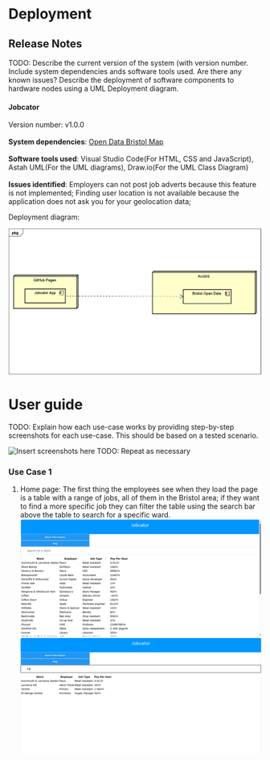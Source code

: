# Deployment

## Release Notes
TODO: Describe the current version of the system (with version number. Include system dependencies ands software tools used.
Are there any known issues? 
Describe the deployment of software components to hardware nodes using a UML Deployment diagram.
#### Jobcator
Version number: v1.0.0
<br><br><b>System dependencies</b>: [Open Data Bristol Map](https://arcg.is/08yDOj0)
<br><br><b>Software tools used</b>: Visual Studio Code(For HTML, CSS and JavaScript), Astah UML(For the UML diagrams), Draw.io(For the UML Class Diagram)
<br><br><b>Issues identified</b>: Employers can not post job adverts because this feature is not implemented; Finding user location is not available because the application does not ask you for your geolocation data; 

Deployment diagram:

![Insert Deployment diagram here](images/Deployment_Diagram.png)

# User guide
TODO: Explain how each use-case works by providing step-by-step screenshots for each use-case. This should be based on a tested scenario.

![Insert screenshots here](images/screenshot.png)
TODO: Repeat as necessary
### Use Case 1
1. Home page: The first thing the employees see when they load the page is a table with a range of jobs, all of them in the Bristol area; if they want to find a more specific job they can filter the table using the search bar above the table to search for a specific ward.
![Insert Jobcator_home](images/Jobcator_home.png) 
![Insert Jobcator_home_search](images/Jobcator_home_search.png)
